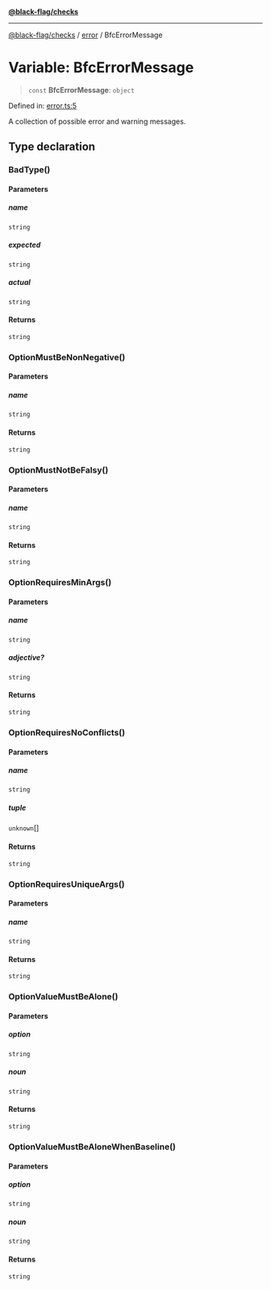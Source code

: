 [**@black-flag/checks**](../../README.md)

***

[@black-flag/checks](../../README.md) / [error](../README.md) / BfcErrorMessage

# Variable: BfcErrorMessage

> `const` **BfcErrorMessage**: `object`

Defined in: [error.ts:5](https://github.com/Xunnamius/black-flag/blob/dca16a7cbf43b7d8428fc9b34cc49fc69b7b6672/packages/checks/src/error.ts#L5)

A collection of possible error and warning messages.

## Type declaration

### BadType()

#### Parameters

##### name

`string`

##### expected

`string`

##### actual

`string`

#### Returns

`string`

### OptionMustBeNonNegative()

#### Parameters

##### name

`string`

#### Returns

`string`

### OptionMustNotBeFalsy()

#### Parameters

##### name

`string`

#### Returns

`string`

### OptionRequiresMinArgs()

#### Parameters

##### name

`string`

##### adjective?

`string`

#### Returns

`string`

### OptionRequiresNoConflicts()

#### Parameters

##### name

`string`

##### tuple

`unknown`[]

#### Returns

`string`

### OptionRequiresUniqueArgs()

#### Parameters

##### name

`string`

#### Returns

`string`

### OptionValueMustBeAlone()

#### Parameters

##### option

`string`

##### noun

`string`

#### Returns

`string`

### OptionValueMustBeAloneWhenBaseline()

#### Parameters

##### option

`string`

##### noun

`string`

#### Returns

`string`
